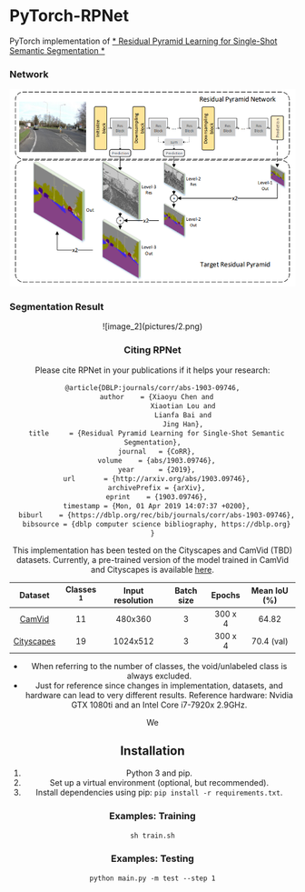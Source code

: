 # PyTorch-RPNet

PyTorch implementation of [* Residual Pyramid Learning for Single-Shot Semantic Segmentation *](https://arxiv.org/abs/1903.09746)

### Network
![image_1](pictures/1.png)

### Segmentation Result
<div align=center>![image_2](pictures/2.png)

### Citing RPNet

Please cite RPNet in your publications if it helps your research:

    @article{DBLP:journals/corr/abs-1903-09746,
      author    = {Xiaoyu Chen and
                   Xiaotian Lou and
                   Lianfa Bai and
                   Jing Han},
      title     = {Residual Pyramid Learning for Single-Shot Semantic Segmentation},
      journal   = {CoRR},
      volume    = {abs/1903.09746},
      year      = {2019},
      url       = {http://arxiv.org/abs/1903.09746},
      archivePrefix = {arXiv},
      eprint    = {1903.09746},
      timestamp = {Mon, 01 Apr 2019 14:07:37 +0200},
      biburl    = {https://dblp.org/rec/bib/journals/corr/abs-1903-09746},
      bibsource = {dblp computer science bibliography, https://dblp.org}
    }



This implementation has been tested on the Cityscapes and CamVid (TBD) datasets. Currently, a pre-trained version of the model trained in CamVid and Cityscapes is available [here](https://github.com/superlxt/RPnet-Pytorch/tree/master/save).


|                                Dataset                               | Classes <sup>1</sup> | Input resolution | Batch size |    Epochs  |    Mean IoU (%)   |
|:--------------------------------------------------------------------:|:--------------------:|:----------------:|:----------:|:----------:|:-----------------:|
| [CamVid](http://mi.eng.cam.ac.uk/research/projects/VideoRec/CamVid/) |          11          |      480x360     |      3     |   300 x 4  |       64.82       |
|           [Cityscapes](https://www.cityscapes-dataset.com/)          |          19          |     1024x512     |      3     |   300 x 4  |     70.4 (val)    |

* When referring to the number of classes, the void/unlabeled class is always excluded.<br/>
* Just for reference since changes in implementation, datasets, and hardware can lead to very different results. Reference hardware: Nvidia GTX 1080ti and an Intel Core i7-7920x 2.9GHz. 


We 


## Installation

1. Python 3 and pip.
2. Set up a virtual environment (optional, but recommended).
3. Install dependencies using pip: ``pip install -r requirements.txt``.



### Examples: Training

```
sh train.sh
```

### Examples: Testing

```
python main.py -m test --step 1
```

